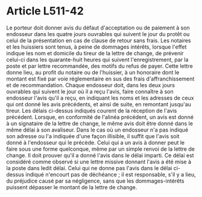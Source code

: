 # Article L511-42

Le porteur doit donner avis du défaut d'acceptation ou de paiement à son endosseur dans les quatre jours ouvrables qui suivent le jour du protêt ou celui de la présentation en cas de clause de retour sans frais.   Les notaires et les huissiers sont tenus, à peine de dommages intérêts, lorsque l'effet indique les nom et domicile du tireur de la lettre de change, de prévenir celui-ci dans les quarante-huit heures qui suivent l'enregistrement, par la poste et par lettre recommandée, des motifs du refus de payer. Cette lettre donne lieu, au profit du notaire ou de l'huissier, à un honoraire dont le montant est fixé par voie réglementaire en sus des frais d'affranchissement et de recommandation.   Chaque endosseur doit, dans les deux jours ouvrables qui suivent le jour où il a reçu l'avis, faire connaître à son endosseur l'avis qu'il a reçu, en indiquant les noms et les adresses de ceux qui ont donné les avis précédents, et ainsi de suite, en remontant jusqu'au tireur.   Les délais ci-dessus indiqués courent de la réception de l'avis précédent.   Lorsque, en conformité de l'alinéa précédent, un avis est donné à un signataire de la lettre de change, le même avis doit être donné dans le même délai à son avaliseur.   Dans le cas où un endosseur n'a pas indiqué son adresse ou l'a indiquée d'une façon illisible, il suffit que l'avis soit donné à l'endosseur qui le précède.   Celui qui a un avis à donner peut le faire sous une forme quelconque, même par un simple renvoi de la lettre de change.   Il doit prouver qu'il a donné l'avis dans le délai imparti.   Ce délai est considéré comme observé si une lettre missive donnant l'avis a été mise à la poste dans ledit délai.   Celui qui ne donne pas l'avis dans le délai ci-dessus indiqué n'encourt pas de déchéance ; il est responsable, s'il y a lieu, du préjudice causé par sa négligence, sans que les dommages-intérêts puissent dépasser le montant de la lettre de change.